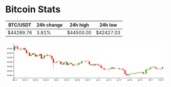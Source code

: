 # Bitcoin Stats

BTC/USDT|24h change|24h high|24h low|
|---|---|---|---|
|$44289.76|3.81%|$44500.00|$42427.03|

<img src="./chart.svg">
